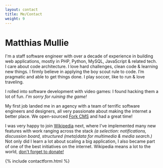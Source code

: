 ```yaml
---
layout: contact
title: Me/Contact
weight: 9
---
```


# Matthias Mullie

I'm a staff software engineer with over a decade of experience in building web
applications, mostly in PHP, Python, MySQL, JavaScript & related tech.
I care about code architecture.
I love hard challenges, clean code & learning new things.
I firmly believe in applying the boy scout rule to code.
I’m pragmatic and able to get things done.
I play soccer, like to run & love traveling.

I rolled into software development with video games: I found hacking them a lot
of fun. *I'm sorry for ruining the game!*

My first job landed me in an agency with a team of terrific software engineers
and designers, all very passionate about making the internet a better place.
We open-sourced [Fork CMS](https://www.fork-cms.com/) and had a great time!

I was very happy to join [Wikipedia](https://www.wikipedia.org/) next, where I've
implemented many new features with work ranging across the stack *(a selection:
notifications, discussion board, structured (meta)data for multimedia & media search.)*
Not only did I learn a lot about scaling a big application, I also became part
of one of the best initiatives on the internet.
Wikipedia means a lot to the world, [don't forget to donate!](https://donate.wikimedia.org/)

{% include contactform.html %}
